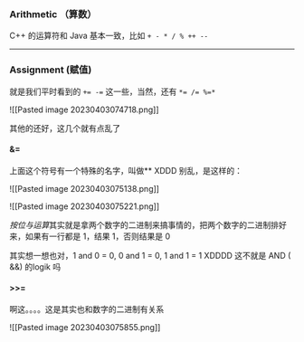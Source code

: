 ### Arithmetic （算数）

C++ 的运算符和 Java 基本一致，比如 `+ - * / % ++ --`

---
### Assignment (赋值)

就是我们平时看到的 `+= -=` 这一些，当然，还有 `*= /= %=*`

![[Pasted image 20230403074718.png]]

其他的还好，这几个就有点乱了

#### &=

上面这个符号有一个特殊的名字，叫做** XDDD 别乱，是这样的：

![[Pasted image 20230403075138.png]]

![[Pasted image 20230403075221.png]]

*按位与运算*其实就是拿两个数字的二进制来搞事情的，把两个数字的二进制排好来，如果有一行都是 1，结果 1，否则结果是 0

其实想一想也对，1 and 0 = 0, 0 and 1 = 0, 1 and 1 = 1 XDDDD 这不就是 AND ( &&) 的logik 吗

#### >>=

啊这。。。。这是其实也和数字的二进制有关系

![[Pasted image 20230403075855.png]]


